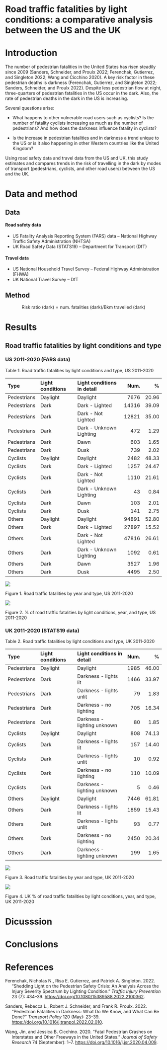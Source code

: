 Road traffic fatalities by light conditions: a comparative analysis
between the US and the UK
================

# Introduction

The number of pedestrian fatalities in the United States has risen
steadily since 2009 (Sanders, Schneider, and Proulx 2022; Ferenchak,
Gutierrez, and Singleton 2022; Wang and Cicchino 2020). A key risk
factor in these pedestrian deaths is darkness (Ferenchak, Gutierrez, and
Singleton 2022; Sanders, Schneider, and Proulx 2022). Despite less
pedestrian flow at night, three-quarters of pedestrian fatalities in the
US occur in the dark. Also, the rate of pedestrian deaths in the dark in
the US is increasing.

<!-- Speed limits, number of lanes, roadway type, and presence of traffic control were found significantly associated with the likelihood of a pedestrian fatality occurring in darkness as compared to daylight. Alcohol usage by drivers or pedestrians and sociodemographic characteristics were also positively associated with fatal injuries in darkness [@sanders_pedestrian_2022]. -->

Several questions arise:

- What happens to other vulnerable road users such as cyclists? Is the
  number of fatality cyclists increasing as much as the number of
  pedestrians? And how does the darkness influence fatality in cyclists?

- Is the increase in pedestrian fatalities and in darkness a trend
  unique to the US or is it also happening in other Western countries
  like the United Kingdom?

Using road safety data and travel data from the US and UK, this study
estimates and compares trends in the risk of travelling in the dark by
modes of transport (pedestrians, cyclists, and other road users) between
the US and the UK.

<!-- The study also examines correlates that explain the higher fatality rate at night in the UK. -->

# Data and method

## Data

#### Road safety data

- US Fatality Analysis Reporting System (FARS) data – National Highway
  Traffic Safety Administration (NHTSA)
- UK Road Safety Data (STATS19) – Department for Transport (DfT)

#### Travel data

- US National Household Travel Survey – Federal Highway Administration
  (FHWA)
- UK National Travel Survey – DfT

## Method

$$ \text{Risk ratio (dark)} = \text{num. fatalities (dark)}/\text{Bkm travelled (dark)}$$

# Results

## Road traffic fatalities by light conditions and type

### US 2011-2020 (FARS data)

Table 1. Road traffic fatalities by light conditions and type, US
2011-2020

| Type        | Light conditions | Light conditions in detail |  Num. |     % |
|:------------|:-----------------|:---------------------------|------:|------:|
| Pedestrians | Daylight         | Daylight                   |  7676 | 20.96 |
| Pedestrians | Dark             | Dark - Lighted             | 14316 | 39.09 |
| Pedestrians | Dark             | Dark - Not Lighted         | 12821 | 35.00 |
| Pedestrians | Dark             | Dark - Unknown Lighting    |   472 |  1.29 |
| Pedestrians | Dark             | Dawn                       |   603 |  1.65 |
| Pedestrians | Dark             | Dusk                       |   739 |  2.02 |
| Cyclists    | Daylight         | Daylight                   |  2482 | 48.33 |
| Cyclists    | Dark             | Dark - Lighted             |  1257 | 24.47 |
| Cyclists    | Dark             | Dark - Not Lighted         |  1110 | 21.61 |
| Cyclists    | Dark             | Dark - Unknown Lighting    |    43 |  0.84 |
| Cyclists    | Dark             | Dawn                       |   103 |  2.01 |
| Cyclists    | Dark             | Dusk                       |   141 |  2.75 |
| Others      | Daylight         | Daylight                   | 94891 | 52.80 |
| Others      | Dark             | Dark - Lighted             | 27897 | 15.52 |
| Others      | Dark             | Dark - Not Lighted         | 47816 | 26.61 |
| Others      | Dark             | Dark - Unknown Lighting    |  1092 |  0.61 |
| Others      | Dark             | Dawn                       |  3527 |  1.96 |
| Others      | Dark             | Dusk                       |  4495 |  2.50 |

![](README_files/figure-gfm/fig1-1.png)<!-- -->

Figure 1. Road traffic fatalities by year and type, US 2011-2020

![](README_files/figure-gfm/fig2-1.png)<!-- -->

Figure 2. % of road traffic fatalities by light conditions, year, and
type, US 2011-2020

### UK 2011-2020 (STATS19 data)

Table 2. Road traffic fatalities by light conditions and type, UK
2011-2020

| Type        | Light conditions | Light conditions in detail  | Num. |     % |
|:------------|:-----------------|:----------------------------|-----:|------:|
| Pedestrians | Daylight         | Daylight                    | 1985 | 46.00 |
| Pedestrians | Dark             | Darkness - lights lit       | 1466 | 33.97 |
| Pedestrians | Dark             | Darkness - lights unlit     |   79 |  1.83 |
| Pedestrians | Dark             | Darkness - no lighting      |  705 | 16.34 |
| Pedestrians | Dark             | Darkness - lighting unknown |   80 |  1.85 |
| Cyclists    | Daylight         | Daylight                    |  808 | 74.13 |
| Cyclists    | Dark             | Darkness - lights lit       |  157 | 14.40 |
| Cyclists    | Dark             | Darkness - lights unlit     |   10 |  0.92 |
| Cyclists    | Dark             | Darkness - no lighting      |  110 | 10.09 |
| Cyclists    | Dark             | Darkness - lighting unknown |    5 |  0.46 |
| Others      | Daylight         | Daylight                    | 7446 | 61.81 |
| Others      | Dark             | Darkness - lights lit       | 1859 | 15.43 |
| Others      | Dark             | Darkness - lights unlit     |   93 |  0.77 |
| Others      | Dark             | Darkness - no lighting      | 2450 | 20.34 |
| Others      | Dark             | Darkness - lighting unknown |  199 |  1.65 |

![](README_files/figure-gfm/fig3-1.png)<!-- -->

Figure 3. Road traffic fatalities by year and type, UK 2011-2020

![](README_files/figure-gfm/fig4-1.png)<!-- -->

Figure 4. UK % of road traffic fatalities by light conditions, year, and
type, UK 2011-2020

# Dicusssion

# Conclusions

# References

<div id="refs" class="references csl-bib-body hanging-indent">

<div id="ref-ferenchak_shedding_2022" class="csl-entry">

Ferenchak, Nicholas N., Risa E. Gutierrez, and Patrick A. Singleton.
2022. “Shedding Light on the Pedestrian Safety Crisis: An Analysis
Across the Injury Severity Spectrum by Lighting Condition.” *Traffic
Injury Prevention* 23 (7): 434–39.
<https://doi.org/10.1080/15389588.2022.2100362>.

</div>

<div id="ref-sanders_pedestrian_2022" class="csl-entry">

Sanders, Rebecca L., Robert J. Schneider, and Frank R. Proulx. 2022.
“Pedestrian Fatalities in Darkness: What Do We Know, and What Can Be
Done?” *Transport Policy* 120 (May): 23–39.
<https://doi.org/10.1016/j.tranpol.2022.02.010>.

</div>

<div id="ref-wang_fatal_2020" class="csl-entry">

Wang, Jin, and Jessica B. Cicchino. 2020. “Fatal Pedestrian Crashes on
Interstates and Other Freeways in the United States.” *Journal of Safety
Research* 74 (September): 1–7.
<https://doi.org/10.1016/j.jsr.2020.04.009>.

</div>

</div>
